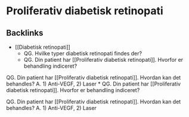 # Proliferativ diabetisk retinopati

## Backlinks
* [[Diabetisk retinopati]]
	* QG. Hvilke typer diabetisk retinopati findes der?
	* QG. Din patient har [[Proliferativ diabetisk retinopati]]. Hvorfor er behandling indiceret?
	
QG. Din patient har [[Proliferativ diabetisk retinopati]]. Hvordan kan det behandles?
A. 1) Anti-VEGF, 2) Laser
	* QG. Din patient har [[Proliferativ diabetisk retinopati]]. Hvorfor er behandling indiceret?
	
QG. Din patient har [[Proliferativ diabetisk retinopati]]. Hvordan kan det behandles?
A. 1) Anti-VEGF, 2) Laser

<!-- {BearID:F1C64732-91B7-42E0-BDD5-E96F212BB883-3348-000004904EFB58E2} -->
